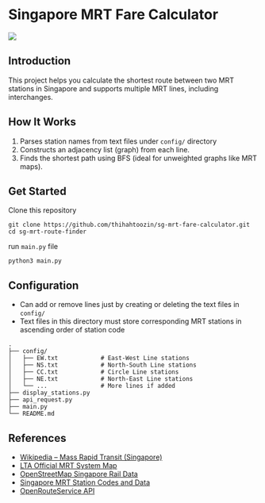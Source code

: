 # Singapore MRT Fare Calculator

![](https://github.com/thihahtoozin/sg-mrt-fare-calculator/images/system_map.jpg)

## Introduction
This project helps you calculate the shortest route between two MRT stations in Singapore and supports multiple MRT lines, including interchanges.

## How It Works
1. Parses station names from text files under `config/` directory
2. Constructs an adjacency list (graph) from each line.
3. Finds the shortest path using BFS (ideal for unweighted graphs like MRT maps).

## Get Started
Clone this repository
```
git clone https://github.com/thihahtoozin/sg-mrt-fare-calculator.git
cd sg-mrt-route-finder
```

run `main.py` file
```
python3 main.py
```

## Configuration
- Can add or remove lines just by creating or deleting the text files in `config/`
- Text files in this directory must store corresponding MRT stations in ascending order of station code

```
.
├── config/
│   ├── EW.txt            # East-West Line stations
│   ├── NS.txt            # North-South Line stations
│   ├── CC.txt            # Circle Line stations
│   ├── NE.txt            # North-East Line stations
│   └── ...               # More lines if added
├── display_stations.py   
├── api_request.py        
├── main.py               
└── README.md             
```

## References
- [Wikipedia – Mass Rapid Transit (Singapore)](https://en.wikipedia.org/wiki/Mass_Rapid_Transit_(Singapore))
- [LTA Official MRT System Map](https://www.lta.gov.sg/content/ltagov/en/map.html)
- [OpenStreetMap Singapore Rail Data](https://www.openstreetmap.org/)
- [Singapore MRT Station Codes and Data](https://www.transitlink.com.sg/)
- [OpenRouteService API](https://openrouteservice.org)
